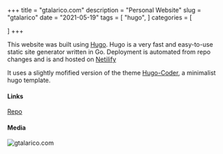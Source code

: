 +++
title = "gtalarico.com"
description = "Personal Website"
slug = "gtalarico"
date = "2021-05-19"
tags = [
    "hugo",
]
categories = [

]
+++

This website was built using [Hugo](https://gohugo.io/).
Hugo is a very fast and easy-to-use static site generator written in Go. Deployment is automated from repo changes and is and hosted on [Netilify](https://www.netlify.com/)

It uses a slightly mofified version of the theme [Hugo-Coder](https://github.com/luizdepra/hugo-coder/),
a minimalist hugo template.

#### Links

<div class="links">
    <i class="fab fa-github"></i>
    <a href="https://github.com/gtalarico/gtalarico.com">Repo</a>
</div>

#### Media
![gtalarico.com](/img/gtalarico.png)

